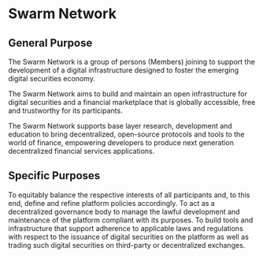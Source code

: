 # Swarm Network

## General Purpose

The Swarm Network is a group of persons \(Members\) joining to support the development of a digital infrastructure designed to foster the emerging digital securities economy.

The Swarm Network aims to build and maintain an open infrastructure for digital securities and a financial marketplace that is globally accessible, free and trustworthy for its participants.

The Swarm Network supports base layer research, development and education to bring decentralized, open-source protocols and tools to the world of finance, empowering developers to produce next generation decentralized financial services applications.

## Specific Purposes

To equitably balance the respective interests of all participants and, to this end, define and refine platform policies accordingly. To act as a decentralized governance body to manage the lawful development and maintenance of the platform compliant with its purposes. To build tools and infrastructure that support adherence to applicable laws and regulations with respect to the issuance of digital securities on the platform as well as trading such digital securities on third-party or decentralized exchanges.

